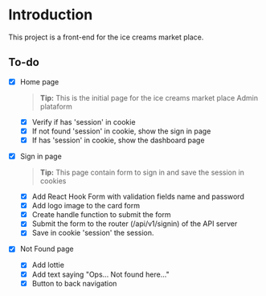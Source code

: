 # Introduction

This project is a front-end for the ice creams market place.

## To-do

- [x] Home page

  > **Tip:** This is the initial page for the ice creams market place Admin plataform

  - [x] Verify if has 'session' in cookie
  - [x] If not found 'session' in cookie, show the sign in page
  - [x] If has 'session' in cookie, show the dashboard page

- [x] Sign in page

  > **Tip:** This page contain form to sign in and save the session in cookies

  - [x] Add React Hook Form with validation fields name and password
  - [x] Add logo image to the card form
  - [x] Create handle function to submit the form
  - [x] Submit the form to the router (/api/v1/signin) of the API server
  - [x] Save in cookie 'session' the session.

- [x] Not Found page
  - [x] Add lottie
  - [x] Add text saying "Ops... Not found here..."
  - [x] Button to back navigation
